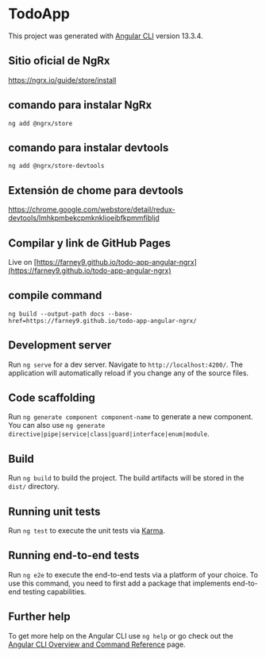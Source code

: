# TodoApp

This project was generated with [Angular CLI](https://github.com/angular/angular-cli) version 13.3.4.

## Sitio oficial de NgRx

<https://ngrx.io/guide/store/install>

## comando para instalar NgRx

```text
ng add @ngrx/store
```

## comando para instalar devtools

```text
ng add @ngrx/store-devtools
```

## Extensión de chome para devtools

<https://chrome.google.com/webstore/detail/redux-devtools/lmhkpmbekcpmknklioeibfkpmmfibljd>

## Compilar y link de GitHub Pages

Live on [https://farney9.github.io/todo-app-angular-ngrx](https://farney9.github.io/todo-app-angular-ngrx)

## compile command

```text
ng build --output-path docs --base-href=https://farney9.github.io/todo-app-angular-ngrx/
```

## Development server

Run `ng serve` for a dev server. Navigate to `http://localhost:4200/`. The application will automatically reload if you change any of the source files.

## Code scaffolding

Run `ng generate component component-name` to generate a new component. You can also use `ng generate directive|pipe|service|class|guard|interface|enum|module`.

## Build

Run `ng build` to build the project. The build artifacts will be stored in the `dist/` directory.

## Running unit tests

Run `ng test` to execute the unit tests via [Karma](https://karma-runner.github.io).

## Running end-to-end tests

Run `ng e2e` to execute the end-to-end tests via a platform of your choice. To use this command, you need to first add a package that implements end-to-end testing capabilities.

## Further help

To get more help on the Angular CLI use `ng help` or go check out the [Angular CLI Overview and Command Reference](https://angular.io/cli) page.
